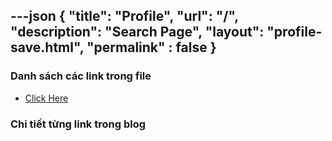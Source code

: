 ---json
{
    "title": "Profile",
    "url": "/",
    "description": "Search Page",
    "layout": "profile-save.html",
    "permalink" : false
}
---

### Danh sách các link trong file
- [Click Here](/blog-list.html)

### Chi tiết từng link trong blog
